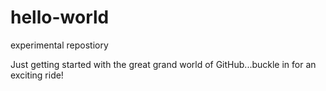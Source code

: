 # hello-world
experimental repostiory

Just getting started with the great grand world of GitHub...buckle in for an exciting ride!
